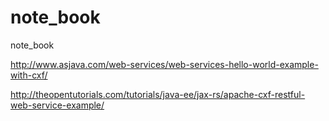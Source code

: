 note_book
=========

note_book


http://www.asjava.com/web-services/web-services-hello-world-example-with-cxf/

http://theopentutorials.com/tutorials/java-ee/jax-rs/apache-cxf-restful-web-service-example/

